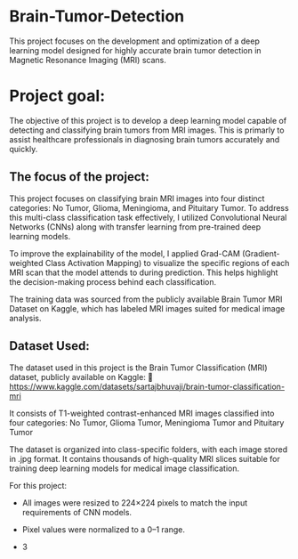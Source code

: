 # Brain-Tumor-Detection
This project focuses on the development and optimization of a deep learning model designed for highly accurate brain tumor detection in Magnetic Resonance Imaging (MRI) scans.


# Project goal:

The objective of this project is to develop a deep learning model capable of detecting and classifying brain tumors from MRI images. This is primarly to assist healthcare professionals in diagnosing brain tumors accurately and quickly.


## The focus of the project:

This project focuses on classifying brain MRI images into four distinct categories: No Tumor, Glioma, Meningioma, and Pituitary Tumor. To address this multi-class classification task effectively, I utilized Convolutional Neural Networks (CNNs) along with transfer learning from pre-trained deep learning models.

To improve the explainability of the model, I applied Grad-CAM (Gradient-weighted Class Activation Mapping) to visualize the specific regions of each MRI scan that the model attends to during prediction. This helps highlight the decision-making process behind each classification.

The training data was sourced from the publicly available Brain Tumor MRI Dataset on Kaggle, which has labeled MRI images suited for medical image analysis.

## Dataset Used:

The dataset used in this project is the Brain Tumor Classification (MRI) dataset, publicly available on Kaggle:
🔗 https://www.kaggle.com/datasets/sartajbhuvaji/brain-tumor-classification-mri

It consists of T1-weighted contrast-enhanced MRI images classified into four categories: No Tumor, Glioma Tumor, Meningioma Tumor and Pituitary Tumor

The dataset is organized into class-specific folders, with each image stored in .jpg format. It contains thousands of high-quality MRI slices suitable for training deep learning models for medical image classification.

For this project:

* All images were resized to 224×224 pixels to match the input requirements of CNN models.

* Pixel values were normalized to a 0–1 range.

* 3


